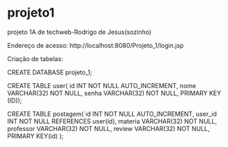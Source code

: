 # projeto1
projeto 1A de techweb-Rodrigo de Jesus(sozinho)

Endereço de acesso: http://localhost:8080/Projeto_1/login.jsp

Criação de tabelas:

CREATE DATABASE projeto_1;

CREATE TABLE user(
id INT NOT NULL AUTO_INCREMENT,
nome VARCHAR(32) NOT NULL,
senha VARCHAR(32) NOT NULL,
PRIMARY KEY (ID));

CREATE TABLE postagem(
id INT NOT NULL AUTO_INCREMENT,
user_id INT NOT NULL REFERENCES user(id),
materia VARCHAR(32) NOT NULL,
professor VARCHAR(32) NOT NULL,
review VARCHAR(32) NOT NULL,
PRIMARY KEY(id)
);
